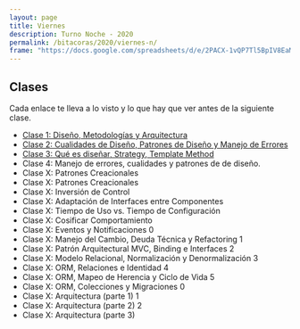 ```yaml
---
layout: page
title: Viernes
description: Turno Noche - 2020
permalink: /bitacoras/2020/viernes-n/
frame: "https://docs.google.com/spreadsheets/d/e/2PACX-1vQP7Tl5BpIV8EaMimFoOCMavEURNjtiYdGw3hOtG-_o8iz3aKnvp7Bo0oBNWsvzqNQnjQ0UZ8cFx2zL/pubhtml?gid=0&amp;single=true&amp;widget=true&amp;headers=false"
---
```


## Clases

Cada enlace te lleva a lo visto y lo que hay que ver antes de la siguiente clase.
- [Clase 1: Diseño, Metodologías y Arquitectura]({{site.baseurl}}/bitacoras/2020/viernes-n/clase-01)
- [Clase 2: Cualidades de Diseño, Patrones de Diseño y Manejo de Errores]({{site.baseurl}}/bitacoras/2020/viernes-n/clase-02)
- [Clase 3: Qué es diseñar, Strategy, Template Method]({{site.baseurl}}/bitacoras/2020/viernes-n/clase-03)
- Clase 4: Manejo de errores, cualidades y patrones de de diseño.
- Clase X: Patrones Creacionales <!-- ({{site.baseurl}}/bitacoras/2020/viernes-n/clase-03) -->
- Clase X: Patrones Creacionales <!-- ({{site.baseurl}}/bitacoras/2020/viernes-n/clase-03) -->
- Clase X: Inversión de Control <!-- ({{site.baseurl}}/bitacoras/2020/viernes-n/clase-04) -->
- Clase X: Adaptación de Interfaces entre Componentes <!-- ({{site.baseurl}}/bitacoras/2020/viernes-n/clase-05) -->
- Clase X: Tiempo de Uso vs. Tiempo de Configuración <!-- ({{site.baseurl}}/bitacoras/2020/viernes-n/clase-06) -->
- Clase X: Cosificar Comportamiento <!-- ({{site.baseurl}}/bitacoras/2020/viernes-n/clase-07) -->
- Clase X: Eventos y Notificaciones <!-- ({{site.baseurl}}/bitacoras/2020/viernes-n/clase-08) -->0
- Clase X: Manejo del Cambio, Deuda Técnica y Refactoring <!-- ({{site.baseurl}}/bitacoras/2020/viernes-n/clase-09) -->1
- Clase X: Patrón Arquitectural MVC, Binding e Interfaces <!-- ({{site.baseurl}}/bitacoras/2020/viernes-n/clase-10) -->2
- Clase X: Modelo Relacional, Normalización y Denormalización <!-- ({{site.baseurl}}/bitacoras/2020/viernes-n/clase-12) -->3
- Clase X: ORM, Relaciones e Identidad <!-- ({{site.baseurl}}/bitacoras/2020/viernes-n/clase-13) -->4
- Clase X: ORM, Mapeo de Herencia y Ciclo de Vida <!-- ({{site.baseurl}}/bitacoras/2020/viernes-n/clase-14) -->5
- Clase X: ORM, Colecciones y Migraciones <!-- ({{site.baseurl}}/bitacoras/2020/viernes-n/clase-15) -->0
- Clase X: Arquitectura (parte 1) <!-- ({{site.baseurl}}/bitacoras/2020/viernes-n/clase-20) -->1
- Clase X: Arquitectura (parte 2) <!-- ({{site.baseurl}}/bitacoras/2020/viernes-n/clase-21) -->2
- Clase X: Arquitectura (parte 3) <!-- ({{site.baseurl}}/bitacoras/2020/viernes-n/clase-22) -->

